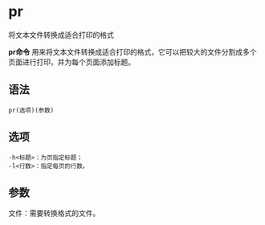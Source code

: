 pr
===

将文本文件转换成适合打印的格式


**pr命令** 用来将文本文件转换成适合打印的格式，它可以把较大的文件分割成多个页面进行打印，并为每个页面添加标题。

##  语法

```
pr(选项)(参数)
```

##  选项

```
-h<标题>：为页指定标题；
-l<行数>：指定每页的行数。
```

##  参数

文件：需要转换格式的文件。


